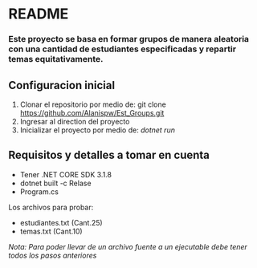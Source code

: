 # **README**

### Este proyecto se basa en formar grupos de manera aleatoria con una cantidad de estudiantes especificadas y repartir temas equitativamente.

## Configuracion inicial 

1. Clonar el repositorio por medio de: git clone https://github.com/Alanispw/Est_Groups.git
2. Ingresar al direction del proyecto 
3. Inicializar el proyecto por medio de: *dotnet run*

## Requisitos y detalles a tomar en cuenta 

- Tener .NET CORE SDK 3.1.8
- dotnet built -c Relase 
- Program.cs 

Los archivos para probar: 

- estudiantes.txt (Cant.25)
- temas.txt (Cant.10)

*Nota: Para poder llevar de un archivo fuente a un ejecutable debe tener todos los pasos anteriores*